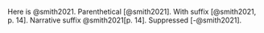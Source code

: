 Here is @smith2021.
Parenthetical [@smith2021].
With suffix [@smith2021, p. 14].
Narrative suffix @smith2021[p. 14].
Suppressed [-@smith2021].
